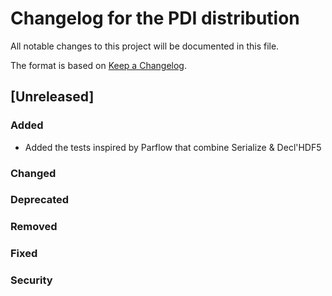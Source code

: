 # Changelog for the PDI distribution
All notable changes to this project will be documented in this file.

The format is based on [Keep a Changelog](https://keepachangelog.com/en/1.0.0/).

## [Unreleased]

### Added
* Added the tests inspired by Parflow that combine Serialize & Decl'HDF5

### Changed

### Deprecated

### Removed

### Fixed

### Security
